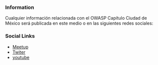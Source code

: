 <!--### Chapter Information
* Chapter Region-->

### Information

Cualquier información relacionada con el OWASP Capítulo Ciudad de México será publicada en este medio o en las siguientes redes sociales:

### Social Links
* [Meetup]()
* [Twiter](https://twitter.com/owaspcdmx)
* [youtube](https://www.youtube.com/channel/UCqTCmrLzBxIaSGBXITaPvrw)
